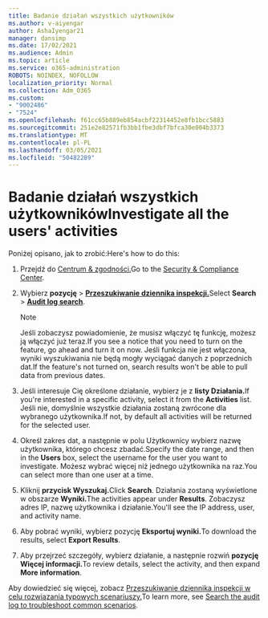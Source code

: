 ```yaml
---
title: Badanie działań wszystkich użytkowników
ms.author: v-aiyengar
author: AshaIyengar21
manager: dansimp
ms.date: 17/02/2021
ms.audience: Admin
ms.topic: article
ms.service: o365-administration
ROBOTS: NOINDEX, NOFOLLOW
localization_priority: Normal
ms.collection: Adm_O365
ms.custom:
- "9002486"
- "7524"
ms.openlocfilehash: f61cc65b889eb854acbf22314452e8fb1bcc5883
ms.sourcegitcommit: 251e2e82571fb3bb1fbe3dbf7bfca30e004b3373
ms.translationtype: MT
ms.contentlocale: pl-PL
ms.lasthandoff: 03/05/2021
ms.locfileid: "50482289"
---
```

# <a name="investigate-all-the-users-activities"></a><span data-ttu-id="f4a14-102">Badanie działań wszystkich użytkowników</span><span class="sxs-lookup"><span data-stu-id="f4a14-102">Investigate all the users' activities</span></span>

<span data-ttu-id="f4a14-103">Poniżej opisano, jak to zrobić:</span><span class="sxs-lookup"><span data-stu-id="f4a14-103">Here's how to do this:</span></span>

1. <span data-ttu-id="f4a14-104">Przejdź do [Centrum & zgodności.](https://go.microsoft.com/fwlink/p/?linkid=2077143)</span><span class="sxs-lookup"><span data-stu-id="f4a14-104">Go to the [Security & Compliance Center](https://go.microsoft.com/fwlink/p/?linkid=2077143).</span></span>
1. <span data-ttu-id="f4a14-105">Wybierz **pozycję**  >  **[Przeszukiwanie dziennika inspekcji.](https://go.microsoft.com/fwlink/?linkid=2103759)**</span><span class="sxs-lookup"><span data-stu-id="f4a14-105">Select **Search** > **[Audit log search](https://go.microsoft.com/fwlink/?linkid=2103759)**.</span></span>
    > [!NOTE]
    > <span data-ttu-id="f4a14-106">Jeśli zobaczysz powiadomienie, że musisz włączyć tę funkcję, możesz ją włączyć już teraz.</span><span class="sxs-lookup"><span data-stu-id="f4a14-106">If you see a notice that you need to turn on the feature, go ahead and turn it on now.</span></span> <span data-ttu-id="f4a14-107">Jeśli funkcja nie jest włączona, wyniki wyszukiwania nie będą mogły wyciągać danych z poprzednich dat.</span><span class="sxs-lookup"><span data-stu-id="f4a14-107">If the feature's not turned on, search results won't be able to pull data from previous dates.</span></span>

1. <span data-ttu-id="f4a14-108">Jeśli interesuje Cię określone działanie, wybierz je z **listy Działania.**</span><span class="sxs-lookup"><span data-stu-id="f4a14-108">If you're interested in a specific activity, select it from the **Activities** list.</span></span> <span data-ttu-id="f4a14-109">Jeśli nie, domyślnie wszystkie działania zostaną zwrócone dla wybranego użytkownika.</span><span class="sxs-lookup"><span data-stu-id="f4a14-109">If not, by default all activities will be returned for the selected user.</span></span>
1. <span data-ttu-id="f4a14-110">Określ zakres dat, a  następnie w polu Użytkownicy wybierz nazwę użytkownika, którego chcesz zbadać.</span><span class="sxs-lookup"><span data-stu-id="f4a14-110">Specify the date range, and then in the **Users** box, select the username for the user you want to investigate.</span></span> <span data-ttu-id="f4a14-111">Możesz wybrać więcej niż jednego użytkownika na raz.</span><span class="sxs-lookup"><span data-stu-id="f4a14-111">You can select more than one user at a time.</span></span>
1. <span data-ttu-id="f4a14-112">Kliknij **przycisk Wyszukaj.**</span><span class="sxs-lookup"><span data-stu-id="f4a14-112">Click **Search**.</span></span> <span data-ttu-id="f4a14-113">Działania zostaną wyświetlone w obszarze **Wyniki.**</span><span class="sxs-lookup"><span data-stu-id="f4a14-113">The activities appear under **Results**.</span></span> <span data-ttu-id="f4a14-114">Zobaczysz adres IP, nazwę użytkownika i działanie.</span><span class="sxs-lookup"><span data-stu-id="f4a14-114">You'll see the IP address, user, and activity name.</span></span>
1. <span data-ttu-id="f4a14-115">Aby pobrać wyniki, wybierz pozycję **Eksportuj wyniki.**</span><span class="sxs-lookup"><span data-stu-id="f4a14-115">To download the results, select **Export Results**.</span></span>
1. <span data-ttu-id="f4a14-116">Aby przejrzeć szczegóły, wybierz działanie, a następnie rozwiń **pozycję Więcej informacji.**</span><span class="sxs-lookup"><span data-stu-id="f4a14-116">To review details, select the activity, and then expand **More information**.</span></span>

<span data-ttu-id="f4a14-117">Aby dowiedzieć się więcej, zobacz [Przeszukiwanie dziennika inspekcji w celu rozwiązania typowych scenariuszy.](https://go.microsoft.com/fwlink/?linkid=2103944)</span><span class="sxs-lookup"><span data-stu-id="f4a14-117">To learn more, see [Search the audit log to troubleshoot common scenarios](https://go.microsoft.com/fwlink/?linkid=2103944).</span></span>
